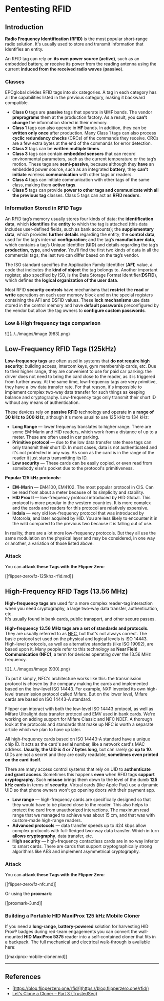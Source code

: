 # Pentesting RFID

## Introduction

**Radio Frequency Identification (RFID)** is the most popular short-range radio solution. It's usually used to store and transmit information that identifies an entity.

An RFID tag can rely on **its own power source (active)**, such as an embedded battery, or receive its power from the reading antenna using the current **induced from the received radio waves** (**passive**).

### Classes

EPCglobal divides RFID tags into six categories. A tag in each category has all the capabilities listed in the previous category, making it backward compatible.

- **Class 0** tags are **passive** tags that operate in **UHF** bands. The vendor **preprograms** them at the production factory. As a result, you **can’t change** the information stored in their memory.
- **Class 1** tags can also operate in **HF** bands. In addition, they can be **written only once** after production. Many Class 1 tags can also process **cyclic redundancy checks** (CRCs) of the commands they receive. CRCs are a few extra bytes at the end of the commands for error detection.
- **Class 2** tags can be **written multiple times**.
- **Class 3** tags can contain **embedded sensors** that can record environmental parameters, such as the current temperature or the tag’s motion. These tags are **semi-passive**, because although they **have** an embedded power source, such as an integrated **battery**, they **can’t initiate** wireless **communication** with other tags or readers.
- **Class 4** tags can initiate communication with other tags of the same class, making them **active tags**.
- **Class 5** tags can provide **power to other tags and communicate with all the previous tag** classes. Class 5 tags can act as **RFID readers**.

### Information Stored in RFID Tags

An RFID tag’s memory usually stores four kinds of data: the **identification data**, which **identifies** the **entity** to which the tag is attached (this data includes user-defined fields, such as bank accounts); the **supplementary data**, which provides **further** **details** regarding the entity; the **control data**, used for the tag’s internal **configuration**; and the tag’s **manufacturer data**, which contains a tag’s Unique Identifier (**UID**) and details regarding the tag’s **production**, **type**, and **vendor**. You’ll find the first two kinds of data in all the commercial tags; the last two can differ based on the tag’s vendor.

The ISO standard specifies the Application Family Identifier (**AFI**) value, a code that indicates the **kind of object** the tag belongs to. Another important register, also specified by ISO, is the Data Storage Format Identifier(**DSFID**), which defines the **logical organization of the user data**.

Most RFID **security controls** have mechanisms that **restrict** the **read** or **write** operations on each user memory block and on the special registers containing the AFI and DSFID values. These **lock** **mechanisms** use data stored in the control memory and have **default passwords** preconfigured by the vendor but allow the tag owners to **configure custom passwords**.

### Low & High frequency tags comparison

![](../../images/image (983).png)

## Low-Frequency RFID Tags (125kHz)

**Low-frequency tags** are often used in systems that **do not require high security**: building access, intercom keys, gym membership cards, etc. Due to their higher range, they are convenient to use for paid car parking: the driver does not need to bring the card close to the reader, as it is triggered from further away. At the same time, low-frequency tags are very primitive, they have a low data transfer rate. For that reason, it's impossible to implement complex two-way data transfer for such things as keeping balance and cryptography. Low-frequency tags only transmit their short ID without any means of authentication.

These devices rely on **passive** **RFID** technology and operate in a **range of 30 kHz to 300 kHz**, although it's more usual to use 125 kHz to 134 kHz:

- **Long Range** — lower frequency translates to higher range. There are some EM-Marin and HID readers, which work from a distance of up to a meter. These are often used in car parking.
- **Primitive protocol** — due to the low data transfer rate these tags can only transmit their short ID. In most cases, data is not authenticated and it's not protected in any way. As soon as the card is in the range of the reader it just starts transmitting its ID.
- **Low security** — These cards can be easily copied, or even read from somebody else's pocket due to the protocol's primitiveness.

**Popular 125 kHz protocols:**

- **EM-Marin** — EM4100, EM4102. The most popular protocol in CIS. Can be read from about a meter because of its simplicity and stability.
- **HID Prox II** — low-frequency protocol introduced by HID Global. This protocol is more popular in the western countries. It is more complex and the cards and readers for this protocol are relatively expensive.
- **Indala** — very old low-frequency protocol that was introduced by Motorola, and later acquired by HID. You are less likely to encounter it in the wild compared to the previous two because it is falling out of use.

In reality, there are a lot more low-frequency protocols. But they all use the same modulation on the physical layer and may be considered, in one way or another, a variation of those listed above.

### Attack

You can **attack these Tags with the Flipper Zero**:

[[flipper-zero/fz-125khz-rfid.md]]

## High-Frequency RFID Tags (13.56 MHz)

**High-frequency tags** are used for a more complex reader-tag interaction when you need cryptography, a large two-way data transfer, authentication, etc.\
It's usually found in bank cards, public transport, and other secure passes.

**High-frequency 13.56 MHz tags are a set of standards and protocols**. They are usually referred to as [NFC](https://nfc-forum.org/what-is-nfc/about-the-technology/), but that's not always correct. The basic protocol set used on the physical and logical levels is ISO 14443. High-level protocols, as well as alternative standards (like ISO 19092), are based upon it. Many people refer to this technology as **Near Field Communication (NFC)**, a term for devices operating over the 13.56 MHz frequency.

![](../../images/image (930).png)

To put it simply, NFC's architecture works like this: the transmission protocol is chosen by the company making the cards and implemented based on the low-level ISO 14443. For example, NXP invented its own high-level transmission protocol called Mifare. But on the lower level, Mifare cards are based on ISO 14443-A standard.

Flipper can interact with both the low-level ISO 14443 protocol, as well as Mifare Ultralight data transfer protocol and EMV used in bank cards. We're working on adding support for Mifare Classic and NFC NDEF. A thorough look at the protocols and standards that make up NFC is worth a separate article which we plan to have up later.

All high-frequency cards based on ISO 14443-A standard have a unique chip ID. It acts as the card's serial number, like a network card's MAC address. **Usually, the UID is 4 or 7 bytes long**, but can rarely go **up to 10**. UIDs are not a secret and they are easily readable, **sometimes even printed on the card itself**.

There are many access control systems that rely on UID to **authenticate and grant access**. Sometimes this happens **even** when RFID tags **support cryptography**. Such **misuse** brings them down to the level of the dumb **125 kHz cards** in terms of **security**. Virtual cards (like Apple Pay) use a dynamic UID so that phone owners won't go opening doors with their payment app.

- **Low range** — high-frequency cards are specifically designed so that they would have to be placed close to the reader. This also helps to protect the card from unauthorized interactions. The maximum read range that we managed to achieve was about 15 cm, and that was with custom-made high-range readers.
- **Advanced protocols** — data transfer speeds up to 424 kbps allow complex protocols with full-fledged two-way data transfer. Which in turn **allows cryptography**, data transfer, etc.
- **High security** — high-frequency contactless cards are in no way inferior to smart cards. There are cards that support cryptographically strong algorithms like AES and implement asymmetrical cryptography.

### Attack

You can **attack these Tags with the Flipper Zero**:

[[flipper-zero/fz-nfc.md]]

Or using the **proxmark**:

[[proxmark-3.md]]

### Building a Portable HID MaxiProx 125 kHz Mobile Cloner

If you need a **long-range**, **battery-powered** solution for harvesting HID Prox® badges during red-team engagements you can convert the wall-mounted **HID MaxiProx 5375** reader into a self-contained cloner that fits in a backpack.  The full mechanical and electrical walk-through is available here:

[[maxiprox-mobile-cloner.md]]

---

## References

- [https://blog.flipperzero.one/rfid/](https://blog.flipperzero.one/rfid/)
- [Let's Clone a Cloner – Part 3 (TrustedSec)](https://trustedsec.com/blog/lets-clone-a-cloner-part-3-putting-it-all-together)

